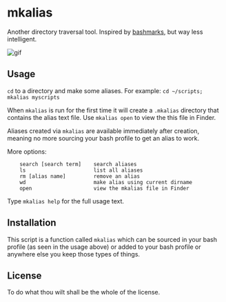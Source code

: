 # mkalias  

Another directory traversal tool. Inspired by [bashmarks](https://github.com/huyng/bashmarks), but way less intelligent.  

![gif](https://raw.githubusercontent.com/unforswearing/mkalias/master/mkalias-example.gif)


## Usage  

`cd` to a directory and make some aliases. For example: `cd ~/scripts; mkalias myscripts`

When `mkalias` is run for the first time it will create a `.mkalias` directory that contains the alias text file. Use `mkalias open` to view the this file in Finder. 

Aliases created via `mkalias` are available immediately after creation, meaning no more sourcing your bash profile to get an alias to work. 

More options:  

```
    search [search term]    search aliases
    ls                      list all aliases
    rm [alias name]         remove an alias
    wd                      make alias using current dirname
    open                    view the mkalias file in Finder
```

Type `mkalias help` for the full usage text.  

## Installation  

This script is a function called `mkalias` which can be sourced in your bash profile (as seen in the usage above) or added to your bash profile or anywhere else you keep those types of things. 

## License 

To do what thou wilt shall be the whole of the license. 
